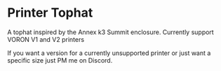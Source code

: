 # Printer Tophat

A tophat inspired by the Annex k3 Summit enclosure. Currently support VORON V1 and V2 printers

If you want a version for a currently unsupported printer or just want a specific size just PM me on Discord.
